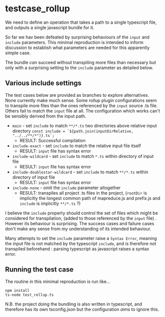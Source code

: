 # testcase_rollup

We need to define an operation that takes a path to a single typescript file, and outputs a single javascript bundle for it.

So far we hav been defeated by surprising behaviours of the `input` and `include` parameters. This minimal reproduction is intended to inform discussion to establish what parameters are needed for this apparently simple case.

The bundle _can_ succeed without transpiling more files than necessary but only with a surprising setting to the `include` parameter as detailed below.

## Various include settings

The test cases below are provided as branches to explore alternatives. None currently make much sense. Some rollup plugin configurations seem to transpile more files than the ones referenced by the `input` source .ts file. Others fail to match the `input` file at all. The configuration which works can't be sensibly derived from the input path.

- `main` - set `include` to match `**/*.ts` two directories above relative input directory
  `` const include = `${path.join(inputDirRelative, "../../**/*")}.ts`; ``
  - RESULT: Successful compilation
- `include-exact` - set `include` to match the relative input file itself
  - RESULT: `input` file has syntax error
- `include-wildcard` - set `include` to match `*.ts` within directory of input file
  - RESULT: `input` file has syntax error
- `include-doublestar-wildcard` - set `include` to match `**/*.ts` within directory of input file
  - RESULT: `input` file has syntax error
- `include-none` - omit the `include` parameter altogether
  - RESULT: transpiles all project .ts files in the project, (`rootDir` is implicitly the longest common path of mapreduce.js and prefix.js and `include` is implicitly `**/*.ts` ?)

I believe the `include` property should control the set of files which might be considered for transpilation, (added to those referenced by the `input` file) . However its behaviour is surprising. The success cases and failure cases don't make any sense from my understanding of its intended behaviour.

Many attempts to set the `include` parameter raise a `Syntax Error`, meaning the input file is not matched by the typescript `include`, and is therefore not transpiled beforehand : parsing typescript as javascript raises a syntax error.

## Running the test case

The routine in this minimal reproduction is run like...

```
npm install
ts-node test_rollup.ts
```

N.B. the project doing the bundling is also written in typescript, and therefore has its own tsconfig.json but the configuration _aims_ to ignore this.
